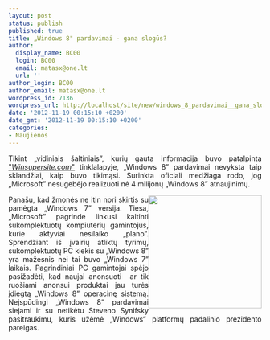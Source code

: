 ```yaml
---
layout: post
status: publish
published: true
title: „Windows 8" pardavimai - gana slogūs?
author:
  display_name: BC00
  login: BC00
  email: matasx@one.lt
  url: ''
author_login: BC00
author_email: matasx@one.lt
wordpress_id: 7136
wordpress_url: http://localhost/site/new/windows_8_pardavimai__gana_slogus/
date: '2012-11-19 00:15:10 +0200'
date_gmt: '2012-11-19 00:15:10 +0200'
categories:
- Naujienos
---
```

<p style="text-align: justify;">
	Tikint &bdquo;vidiniais &scaron;altiniais&rdquo;, kurių gauta informacija buvo patalpinta <a href="http://winsupersite.com/">&quot;<em>Winsupersite.com</em>&quot;</a> tinklalapyje, &bdquo;Windows 8&rdquo; pardavimai nevyksta taip sklandžiai, kaip buvo tikimąsi. Surinkta oficiali medžiaga rodo, jog &bdquo;Microsoft&rdquo; nesugebėjo realizuoti nė 4 milijonų &bdquo;Windows 8&rdquo; atnaujinimų.</p>
<p style="text-align: justify;">
	<img alt="" src="http://technews.lt/userfiles/win8box.jpg" style="width: 225px; height: 225px; float: right;" />Pana&scaron;u, kad žmonės ne itin nori skirtis su pamėgta &bdquo;Windows 7&rdquo; versija. Tiesa, &bdquo;Microsoft&rdquo; pagrinde linkusi kaltinti sukomplektuotų kompiuterių gamintojus, kurie aktyviai nesilaiko &bdquo;plano&rdquo;. Sprendžiant i&scaron; įvairių atliktų tyrimų, sukomplektuotų PC kiekis su &bdquo;Windows 8&rdquo; yra mažesnis nei tai buvo &bdquo;Windows 7&rdquo; laikais. Pagrindiniai PC gamintojai spėjo pasižadėti, kad naujai anonsuoti &nbsp;ar tik ruo&scaron;iami anonsui produktai jau turės įdiegtą &bdquo;Windows 8&rdquo; operacinę sistemą. Neįspūdingi &bdquo;Windows 8&ldquo; pardavimai siejami ir su netikėtu Steveno Synifsky pasitraukimu, kuris užėmė &bdquo;Windows&ldquo; platformų padalinio prezidento pareigas.</p>
